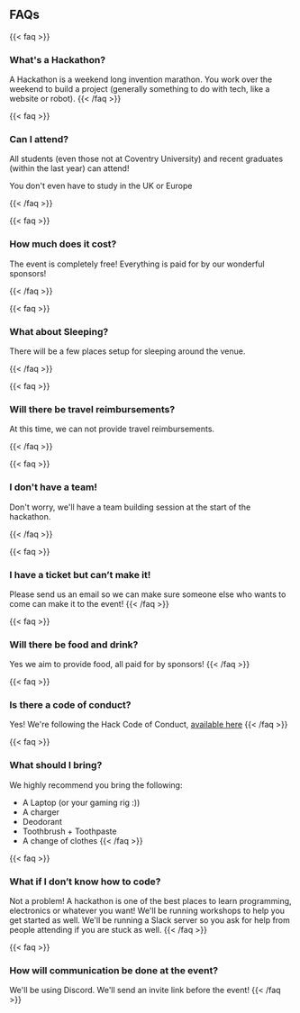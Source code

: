 ## FAQs


{{< faq >}}
### What's a Hackathon?
A Hackathon is a weekend long invention marathon. You work over the weekend to
build a project (generally something to do with tech, like a website or robot).
{{< /faq >}}

{{< faq >}}
### Can I attend?
All students (even those not at Coventry University) and recent graduates (within the last year) can attend!

You don't even have to study in the UK or Europe

{{< /faq >}}

{{< faq >}}
### How much does it cost?
The event is completely free! Everything is paid for by our wonderful sponsors!

{{< /faq >}}

{{< faq >}}
### What about Sleeping?
There will be a few places setup for sleeping around the venue.

{{< /faq >}}

{{< faq >}}
### Will there be travel reimbursements?
At this time, we can not provide travel reimbursements.

{{< /faq >}}

{{< faq >}}
### I don't have a team!
Don't worry, we'll have a team building session at the start of the hackathon.

{{< /faq >}}

{{< faq >}}
### I have a ticket but can’t make it!
Please send us an email so we can make sure someone else who wants to come can make it to the event!
{{< /faq  >}}

{{< faq >}}
### Will there be food and drink?
Yes we aim to provide food, all paid for by sponsors!
{{< /faq >}}

{{< faq >}}
### Is there a code of conduct?
Yes! We're following the Hack Code of Conduct, <a href="https://hackcodeofconduct.org/">available here</a>
{{< /faq >}}

{{< faq >}}
### What should I bring?
We highly recommend you bring the following:

* A Laptop (or your gaming rig :))
* A charger
* Deodorant
* Toothbrush + Toothpaste
* A change of clothes
{{< /faq >}}

{{< faq >}}
### What if I don’t know how to code?
Not a problem! A hackathon is one of the best places to learn programming, electronics or whatever you want! We'll be running workshops to help you get started as well. 
We'll be running a Slack server so you ask for help from people attending if you are stuck as well.
{{< /faq >}}

{{< faq >}}
### How will communication be done at the event?

We'll be using Discord. We'll send an invite link before the event!
{{< /faq >}}
